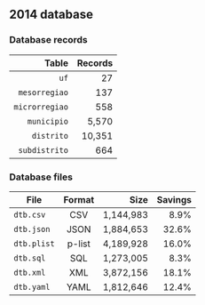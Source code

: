 ## 2014 database

### Database records

|          Table | Records |
| --------------:| -------:|
|           `uf` |      27 |
|  `mesorregiao` |     137 |
| `microrregiao` |     558 |
|    `municipio` |   5,570 |
|     `distrito` |  10,351 |
|  `subdistrito` |     664 |

### Database files

| File        | Format |      Size | Savings |
| ----------- |:------:| ---------:| -------:|
| `dtb.csv`   | CSV    | 1,144,983 |    8.9% |
| `dtb.json`  | JSON   | 1,884,653 |   32.6% |
| `dtb.plist` | p-list | 4,189,928 |   16.0% |
| `dtb.sql`   | SQL    | 1,273,005 |    8.3% |
| `dtb.xml`   | XML    | 3,872,156 |   18.1% |
| `dtb.yaml`  | YAML   | 1,812,646 |   12.4% |
